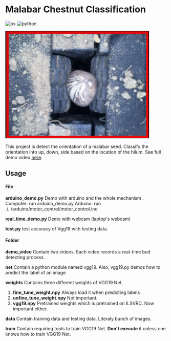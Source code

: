# Malabar Chestnut Classification
![os](https://img.shields.io/badge/Ubuntu-16.04-orange) ![python](https://img.shields.io/badge/Python-3.6-orange)

[![](images/up.png)](https://www.youtube.com/watch?v=wa0uvWAV5Xc)

This project is detect the orientation of a malabar seed. Classify the orientation into up, down, side based on the location of the hilum. See full demo video [here](https://www.youtube.com/watch?v=wa0uvWAV5Xc).


## Usage

#### File

**arduino_demo.py**
Demo with arduino and the whole mechanism . 
Computer: run arduino_demo.py 
Arduino: run ./../arduino/motor_control/motor_control.ino 

**real_time_demo.py**
Demo with webcam (laptop's webcam) 

**test.py**
test accuracy of Vgg19 with testing data. 


#### Folder
**demo_video**
Contain two videos. Each video records a real-time bud detecting process.

**net**
Contain a python module named vgg19. Also, vgg19.py demos how to predict the label of an image

**weights**
Contains three different weights of VGG19 Net. 
  1. **fine_tune_weight.npy**
    Always load it when predicting labels
  2. **unfine_tune_weight.npy**
    Not important.
  3. **vgg19.npy**
Pretrained weights which is pretrained on ILSVRC. Now important either.

**data**
Contain training data and testing data. Literaly bunch of images. 

**train**
Contain requiring tools to train VGG19 Net. 
**Don't execute** it unless one knows how to train VGG19 Net. 

